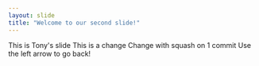 ```yaml
---
layout: slide
title: "Welcome to our second slide!"
---
```

This is Tony's slide
This is a change
Change with squash on 1 commit
Use the left arrow to go back!

